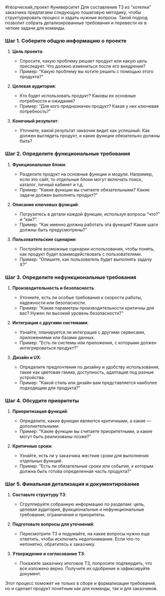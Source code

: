 #творческий_проект #университет
Для составления ТЗ из “хотелки” заказчика предлагаем следующую пошаговую методику, чтобы структурировать процесс и задать нужные вопросы. Такой подход позволит собрать детализированные требования и перевести их в четкие задачи для команды.

### Шаг 1. Соберите общую информацию о проекте

1. **Цель проекта**: 
   - Спросите, какую проблему решает продукт или какую цель преследует. Что должно измениться после его внедрения?
   - Пример: “Какую проблему вы хотите решить с помощью этого продукта?”

2. **Целевая аудитория**:
   - Кто будет использовать продукт? Каковы их основные потребности и ожидания?
   - Пример: “Для кого предназначен продукт? Какая у них ключевая потребность?”

3. **Конечный результат**:
   - Уточните, какой результат заказчик видит как успешный. Как должен выглядеть продукт, и какие функции обязательно должны быть?

### Шаг 2. Определите функциональные требования

1. **Функциональные блоки**:
   - Разделите продукт на основные функции и модули. Например, если это сайт, то отдельные блоки могут включать поиск, каталог, личный кабинет и т.д.
   - Пример: “Какие функции вы считаете обязательными? Какие задачи должен выполнять продукт?”

2. **Описание ключевых функций**:
   - Погрузитесь в детали каждой функции, используя вопросы “что?” и “как?”.
   - Пример: “Как именно должна работать эта функция? Какие шаги должны быть предусмотрены?”

3. **Пользовательские сценарии**:
   - Постройте возможные сценарии использования, чтобы понять, как продукт будет взаимодействовать с пользователями.
   - Пример: “Опишите, как пользователь будет выполнять задачу X?”

### Шаг 3. Определите нефункциональные требования

1. **Производительность и безопасность**:
   - Уточните, есть ли особые требования к скорости работы, надежности или безопасности.
   - Пример: “Какие параметры производительности критичны для вас? Нужен ли высокий уровень безопасности?”

2. **Интеграция с другими системами**:
   - Узнайте, планируется ли интеграция с другими сервисами, приложениями или базами данных.
   - Пример: “Есть ли системы или приложения, с которыми должен интегрироваться продукт?”

3. **Дизайн и UX**:
   - Определите предпочтения по дизайну и удобству использования, такие как цветовая гамма, доступность, адаптация под разные устройства.
   - Пример: “Какой стиль или дизайн вам представляется наиболее подходящим для продукта?”

### Шаг 4. Обсудите приоритеты

1. **Приоритизация функций**:
   - Определите, какие функции являются критичными, а какие — дополнительными.
   - Пример: “Какие функции вы считаете приоритетными, а какие могут быть реализованы позже?”

2. **Критичные сроки**:
   - Узнайте, есть ли у заказчика жесткие сроки для выполнения отдельных функций.
   - Пример: “Есть ли обязательные сроки или события, к которым должна быть готова определенная часть продукта?”

### Шаг 5. Финальная детализация и документирование

1. **Составьте структуру ТЗ**:
   - Сгруппируйте собранную информацию по разделам: цель, целевая аудитория, функциональные и нефункциональные требования, ограничения и приоритеты.

2. **Подготовьте вопросы для уточнений**:
   - Пересмотрите ТЗ и подумайте, на какие вопросы нужно еще ответить, чтобы исключить недопонимание. Если что-то непонятно, обратитесь к заказчику.

3. **Утверждение и согласование ТЗ**:
   - Покажите заказчику итоговое ТЗ, попросите подтвердить, что все изложено верно. Получите их одобрение и зафиксируйте документ.

Этот процесс поможет не только в сборе и формализации требований, но и сделает продукт понятным как для команды, так и для заказчиков.